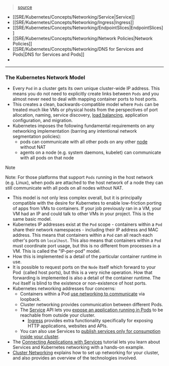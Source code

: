 > [source](https://kubernetes.io/docs/concepts/services-networking/)

* [[SRE/Kubernetes/Concepts/Networking/Service|Service]]
* [[SRE/Kubernetes/Concepts/Networking/Ingress|Ingress]]
* [[SRE/Kubernetes/Concepts/Networking/EndpointSlices|EndpointSlices]]
* [[SRE/Kubernetes/Concepts/Networking/Network Policies|Network Policies]]
* [[SRE/Kubernetes/Concepts/Networking/DNS for Services and Pods|DNS for Services and Pods]]
* 

---
### The Kubernetes Network Model
* Every `Pod` in a cluster gets its own unique cluster-wide IP address. This means you do not need to explicitly create links between `Pods` and you almost never need to deal with mapping container ports to host ports.
* This creates a clean, backwards-compatible model where `Pods` can be treated much like VMs or physical hosts from the perspectives of port allocation, naming, service discovery, [load balancing](https://kubernetes.io/docs/concepts/services-networking/ingress/#load-balancing), application configuration, and migration.
* Kubernetes imposes the following fundamental requirements on any networking implementation (barring any intentional network segmentation policies):
	* pods can communicate with all other pods on any other [node](https://kubernetes.io/docs/concepts/architecture/nodes/) without NAT
	* agents on a node (e.g. system daemons, kubelet) can communicate with all pods on that node

> [!Note]
> Note: For those platforms that support `Pods` running in the host network (e.g. Linux), when pods are attached to the host network of a node they can still communicate with all pods on all nodes without NAT.

* This model is not only less complex overall, but it is principally compatible with the desire for Kubernetes to enable low-friction porting of apps from VMs to containers. If your job previously ran in a VM, your VM had an IP and could talk to other VMs in your project. This is the same basic model.
* Kubernetes IP addresses exist at the `Pod` scope - containers within a `Pod` share their network namespaces - including their IP address and MAC address. This means that containers within a `Pod` can all reach each other's ports on `localhost`. This also means that containers within a `Pod` must coordinate port usage, but this is no different from processes in a VM. This is called the "IP-per-pod" model.
* How this is implemented is a detail of the particular container runtime in use.
* It is possible to request ports on the `Node` itself which forward to your Pod` `(called host ports), but this is a very niche operation. How that forwarding is implemented is also a detail of the container runtime. The `Pod` itself is blind to the existence or non-existence of host ports.
* Kubernetes networking addresses four concerns:
	* Containers within a Pod [use networking to communicate](https://kubernetes.io/docs/concepts/services-networking/dns-pod-service/) via loopback.
	* Cluster networking provides communication between different Pods.
	* The [Service](https://kubernetes.io/docs/concepts/services-networking/service/) API lets you [expose an application running in Pods](https://kubernetes.io/docs/tutorials/services/connect-applications-service/) to be reachable from outside your cluster.
		* [Ingress](https://kubernetes.io/docs/concepts/services-networking/ingress/) provides extra functionality specifically for exposing HTTP applications, websites and APIs.
	* You can also use Services to [publish services only for consumption inside your cluster](https://kubernetes.io/docs/concepts/services-networking/service-traffic-policy/).
* The [Connecting Applications with Services](https://kubernetes.io/docs/tutorials/services/connect-applications-service/) tutorial lets you learn about Services and Kubernetes networking with a hands-on example.
* [Cluster Networking](https://kubernetes.io/docs/concepts/cluster-administration/networking/) explains how to set up networking for your cluster, and also provides an overview of the technologies involved.